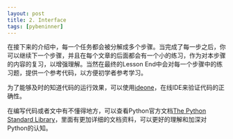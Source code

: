 ```yaml
---
layout: post
title: 2. Interface
tags: [pybeninner]
--- 
```



在接下来的介绍中，每一个任务都会被分解成多个步骤。当完成了每一步之后，你可以继续下一个步骤，并且在每个文章的后面都会有一个小的练习，作为对本步骤的内容的复习，以增强理解。当然在最终的Lesson End中会对每一个步骤中的练习题，提供一个参考代码，以方便初学者参考学习。

为了能够及时的知道代码的运行效果，可以使用[ideone](http://ideone.com/)，在线IDE来验证代码的正确性。

在编写代码或者文中有不懂得地方，可以查看Python官方文档[The Python Standard Library](https://docs.python.org/2/library/index.html)，里面有更加详细的文档资料，可以更好的理解和加深对Python的认知。